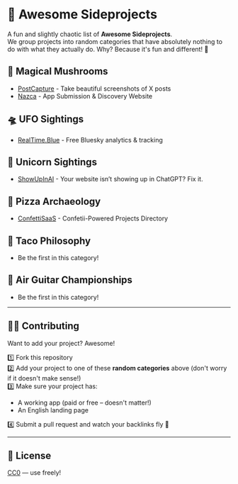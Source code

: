 # 🚀 Awesome Sideprojects

A fun and slightly chaotic list of **Awesome Sideprojects**.  
We group projects into random categories that have absolutely nothing to do with what they actually do. Why? Because it's fun and different! 🎉


## 🎩 Magical Mushrooms
- [PostCapture](https://postcapture.com) - Take beautiful screenshots of X posts
- [Nazca](https://nazca.my) - App Submission & Discovery Website


## 🛸 UFO Sightings
- [RealTime.Blue](https://realtime.blue) - Free Bluesky analytics & tracking


## 🦄 Unicorn Sightings
- [ShowUpInAI](https://showupinai.com) - Your website isn’t showing up in ChatGPT? Fix it.


## 🍕 Pizza Archaeology
- [ConfettiSaaS](https://confettisaas.com) - Confetii-Powered Projects Directory


## 🌮 Taco Philosophy
- Be the first in this category!


## 🎸 Air Guitar Championships
- Be the first in this category!


---

## 🧙‍♂️ Contributing

Want to add your project? Awesome!

1️⃣ Fork this repository  
2️⃣ Add your project to one of these **random categories** above (don't worry if it doesn't make sense!)  
3️⃣ Make sure your project has:  
- A working app (paid or free – doesn't matter!)  
- An English landing page

4️⃣ Submit a pull request and watch your backlinks fly 🚀

---

## 📜 License

[CC0](https://creativecommons.org/publicdomain/zero/1.0/) — use freely!

